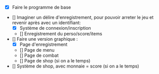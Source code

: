 - [x] Faire le programme de base
- [] Imaginer un délire d'enregistrement, pour pouvoir arreter le jeu et revenir après avec un identifiant:
    - [x] Système de connexion/inscription
    - [] Enregistrement du perso/score/items
- [] Faire une version graphique :
    - [x] Page d'enregistrement
    - [] Page de menu
    - [] Page de combat
    - [] Page de shop (si on a le temps)
- [] Système de shop, avec monnaie = score (si on a le temps)